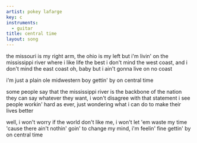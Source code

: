```yaml
---
artist: pokey lafarge
key: c
instruments:
  - guitar
title: central time
layout: song
---
```

the missouri is my right arm, the ohio is my left
but i'm livin' on the mississippi river where i like life the best
i don't mind the west coast, and i don't mind the east coast
oh, baby but i ain't gonna live on no coast

i'm just a plain ole midwestern boy
gettin' by on central time

some people say that the mississippi river is the backbone of the nation
they can say whatever they want, i won't disagree with that statement
i see people workin' hard as ever, just wondering what i can do to make their lives better

well, i won't worry if the world don't like me, i won't let 'em waste my time
'cause there ain't nothin' goin' to change my mind, i'm feelin' fine
gettin' by on central time